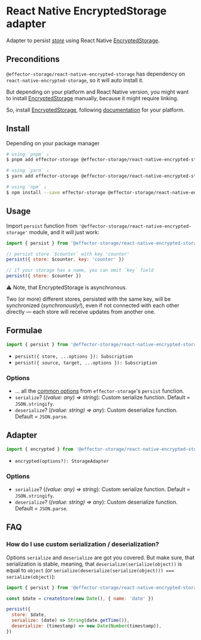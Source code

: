 # React Native EncryptedStorage adapter

Adapter to persist [_store_] using React Native [EncryptedStorage].

## Preconditions

`@effector-storage/react-native-encrypted-storage` has dependency on `react-native-encrypted-storage`, so it will auto install it.

But depending on your platform and React Native version, you might want to install [EncryptedStorage] manually, because it might require linking.

So, install [EncryptedStorage], following [documentation](https://github.com/emeraldsanto/react-native-encrypted-storage#installation) for your platform.

## Install

Depending on your package manager

```bash
# using `pnpm` ↓
$ pnpm add effector-storage @effector-storage/react-native-encrypted-storage

# using `yarn` ↓
$ yarn add effector-storage @effector-storage/react-native-encrypted-storage

# using `npm` ↓
$ npm install --save effector-storage @effector-storage/react-native-encrypted-storage
```

## Usage

Import `persist` function from `'@effector-storage/react-native-encrypted-storage'` module, and it will just work:

```javascript
import { persist } from '@effector-storage/react-native-encrypted-storage'

// persist store `$counter` with key 'counter'
persist({ store: $counter, key: 'counter' })

// if your storage has a name, you can omit `key` field
persist({ store: $counter })
```

⚠️ Note, that EncryptedStorage is asynchronous.

Two (or more) different stores, persisted with the same key, will be synchronized (_synchronously!_), even if not connected with each other directly — each store will receive updates from another one.

## Formulae

```javascript
import { persist } from '@effector-storage/react-native-encrypted-storage'
```

- `persist({ store, ...options }): Subscription`
- `persist({ source, target, ...options }): Subscription`

### Options

- ... all the [common options](https://github.com/yumauri/effector-storage/tree/main/README.md#options) from `effector-storage`'s `persist` function.
- `serialize`? (_(value: any) => string_): Custom serialize function. Default = `JSON.stringify`.
- `deserialize`? (_(value: string) => any_): Custom deserialize function. Default = `JSON.parse`.

## Adapter

```javascript
import { encrypted } from '@effector-storage/react-native-encrypted-storage'
```

- `encrypted(options?): StorageAdapter`

### Options

- `serialize`? (_(value: any) => string_): Custom serialize function. Default = `JSON.stringify`.
- `deserialize`? (_(value: string) => any_): Custom deserialize function. Default = `JSON.parse`.

## FAQ

### How do I use custom serialization / deserialization?

Options `serialize` and `deserialize` are got you covered. But make sure, that serialization is stable, meaning, that `deserialize(serialize(object))` is equal to `object` (or `serialize(deserialize(serialize(object))) === serialize(object)`):

```javascript
import { persist } from '@effector-storage/react-native-encrypted-storage'

const $date = createStore(new Date(), { name: 'date' })

persist({
  store: $date,
  serialize: (date) => String(date.getTime()),
  deserialize: (timestamp) => new Date(Number(timestamp)),
})
```

[asyncstorage]: https://react-native-async-storage.github.io/async-storage/
[encryptedstorage]: https://github.com/emeraldsanto/react-native-encrypted-storage
[_subscription_]: https://effector.dev/docs/glossary#subscription
[_store_]: https://effector.dev/docs/api/effector/store
